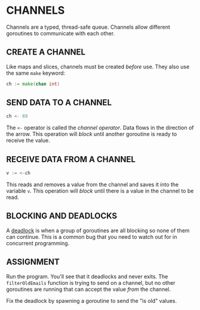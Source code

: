 # CHANNELS
Channels are a typed, thread-safe queue. Channels allow different goroutines to communicate with each other.

## CREATE A CHANNEL
Like maps and slices, channels must be created *before* use. They also use the same `make` keyword:

```go
ch := make(chan int)
```

## SEND DATA TO A CHANNEL
```go
ch <- 69
```

The `<-` operator is called the *channel operator*. Data flows in the direction of the arrow. This operation will *block* until another goroutine is ready to receive the value.

## RECEIVE DATA FROM A CHANNEL
```go
v := <-ch
```

This reads and removes a value from the channel and saves it into the variable `v`. This operation will *block* until there is a value in the channel to be read.

## BLOCKING AND DEADLOCKS
A [deadlock](https://yourbasic.org/golang/detect-deadlock/#:~:text=yourbasic.org%2Fgolang,look%20at%20this%20simple%20example.) is when a group of goroutines are all blocking so none of them can continue. This is a common bug that you need to watch out for in concurrent programming.

## ASSIGNMENT
Run the program. You'll see that it deadlocks and never exits. The `filterOldEmails` function is trying to send on a channel, but no other goroutines are running that can accept the value *from* the channel.

Fix the deadlock by spawning a goroutine to send the "is old" values.